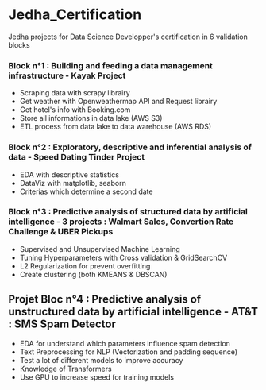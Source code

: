 # Jedha_Certification
Jedha projects for Data Science Developper's certification in 6 validation blocks

### Block n°1 : Building and feeding a data management infrastructure - Kayak Project
  * Scraping data with scrapy librairy
  * Get weather with Openweathermap API and Request librairy
  * Get hotel's info with Booking.com
  * Store all informations in data lake (AWS S3)
  * ETL process from data lake to data warehouse (AWS RDS)
  
### Block n°2 : Exploratory, descriptive and inferential analysis of data - Speed Dating Tinder Project
  * EDA with descriptive statistics
  * DataViz with matplotlib, seaborn 
  * Criterias which determine a second date
  
### Block n°3 : Predictive analysis of structured data by artificial intelligence - 3 projects : Walmart Sales, Convertion Rate Challenge & UBER Pickups
  * Supervised and Unsupervised Machine Learning
  * Tuning Hyperparameters with Cross validation & GridSearchCV
  * L2 Regularization for prevent overfitting
  * Create clustering (both KMEANS & DBSCAN) 

## Projet Bloc n°4 : Predictive analysis of unstructured data by artificial intelligence - AT&T : SMS Spam Detector 
* EDA for understand which parameters influence spam detection
* Text Preprocessing for NLP (Vectorization and padding sequence)
* Test a lot of different models to improve accuracy
* Knowledge of Transformers
* Use GPU to increase speed for training models

